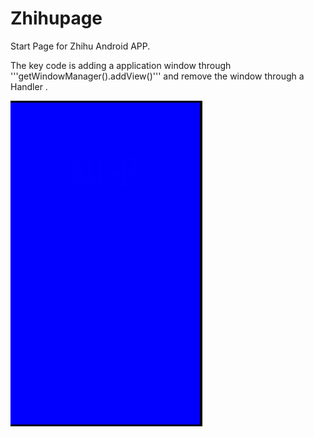 # Zhihupage
Start Page for Zhihu Android APP.

The key code is adding a application window through 
'''getWindowManager().addView()'''
and remove the window through a Handler .

 ![](./gif/zhihupage.gif)
